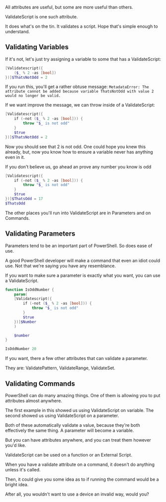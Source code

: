 All attributes are useful, but some are more useful than others.

ValidateScript is one such attribute.

It does what's on the tin.  It validates a script.  Hope that's simple enough to understand. 

## Validating Variables

If it's not, let's just try assigning a variable to some that has a ValidateScript:

~~~PowerShell
[Validatescript({
    ($_ % 2 -as [bool])
})]$ThatsNotOdd = 2
~~~

If you run this, you'll get a rather obtuse message:
`MetadataError: The attribute cannot be added because variable ThatsNotOdd with value 2 would no longer be valid.`

If we want improve the message, we can throw inside of a ValidateScript:

~~~PowerShell
[Validatescript({
    if (-not ($_ % 2 -as [bool])) {
        throw "$_ is not odd"
    }
    $true
})]$ThatsNotOdd = 2
~~~

Now you should see that 2 is not odd.
One could hope you knew this already, but, now you know how to ensure a variable never has anything even in it.

If you don't believe us, go ahead an prove any number you know is odd
~~~PowerShell
[Validatescript({
    if (-not ($_ % 2 -as [bool])) {
        throw "$_ is not odd"
    }
    $true
})]$ThatsOdd = 17
$ThatsOdd
~~~

The other places you'll run into ValidateScript are in Parameters and on Commands.

## Validating Parameters

Parameters tend to be an important part of PowerShell.  So does ease of use.

A good PowerShell developer will make a command that even an idiot could use.
Not that we're saying you have any resemblance.

If you want to make sure a parameter is exactly what you want, you can use a ValidateScript.

~~~PowerShell
function IsOddNumber {
    param(
    [Validatescript({
        if (-not ($_ % 2 -as [bool])) {
            throw "$_ is not odd"
        }
        $true
    })]$Number
    )

    $number
}

IsOddNumber 20
~~~

If you want, there a few other attributes that can validate a parameter.

They are:  ValidatePattern, ValidateRange, ValidateSet.

## Validating Commands

PowerShell can do many amazing things.  One of them is allowing you to put attributes almost anywhere.

The first example in this showed us using ValidateScript on variable.  The second showed us using ValidateScript on a parameter.

Both of these automatically validate a value, because they're both effectively the same thing.  A parameter will become a variable.

But you can have attributes anywhere, and you can treat them however you'd like.

ValidateScript can be used on a function or an External Script.

When you have a validate attribute on a command, it doesn't do anything unless it's called.

Then, it could give you some idea as to if running the command would be a bright idea.

After all, you wouldn't want to use a device an invalid way, would you?





